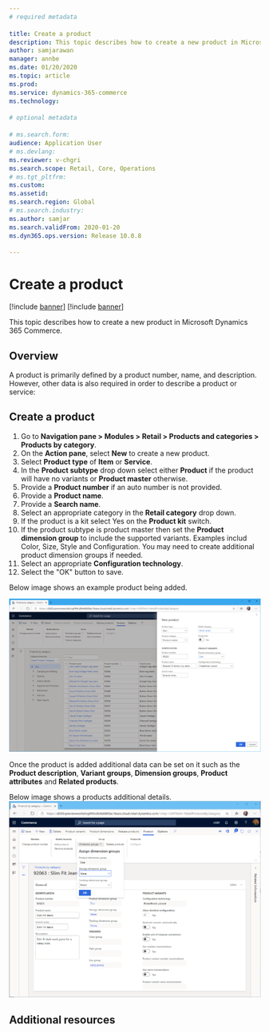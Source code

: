 ```yaml
---
# required metadata

title: Create a product
description: This topic describes how to create a new product in Microsoft Dynamics 365 Commerce.
author: samjarawan
manager: annbe
ms.date: 01/20/2020
ms.topic: article
ms.prod: 
ms.service: dynamics-365-commerce
ms.technology: 

# optional metadata

# ms.search.form: 
audience: Application User
# ms.devlang: 
ms.reviewer: v-chgri
ms.search.scope: Retail, Core, Operations
# ms.tgt_pltfrm: 
ms.custom: 
ms.assetid: 
ms.search.region: Global
# ms.search.industry: 
ms.author: samjar
ms.search.validFrom: 2020-01-20
ms.dyn365.ops.version: Release 10.0.8

---
```

# Create a product

[!include [banner](../includes/preview-banner.md)]
[!include [banner](../includes/banner.md)]

This topic describes how to create a new product in Microsoft Dynamics 365 Commerce.

## Overview

A product is primarily defined by a product number, name, and description. However, other data is also required in order to describe a product or service:

## Create a product

1. Go to **Navigation pane \> Modules \> Retail \> Products and categories \> Products by category**.
1. On the **Action pane**, select **New** to create a new product.
1. Select **Product type** of **Item** or **Service**.
1. In the **Product subtype** drop down select either **Product** if the product will have no variants or **Product master** otherwise.
1. Provide a **Product number** if an auto number is not provided.
1. Provide a **Product name**.
1. Provide a **Search name**.
1. Select an appropriate category in the **Retail category** drop down.
1. If the product is a kit select Yes on the **Product kit** switch.
1. If the product subtype is product master then set the **Product dimension group** to include the supported variants.  Examples includ Color, Size, Style and Configuration.  You may need to create additional product dimension groups if needed.
1. Select an appropriate **Configuration technology**.
1. Select the "OK" button to save.

Below image shows an example product being added.

![Create a product](media/create-new-product.png)

Once the product is added additional data can be set on it such as the **Product description**, **Variant groups**, **Dimension groups**, **Product attributes** and **Related products**.

Below image shows a products additional details.
![Product details](media/create-new-product-2.png)


## Additional resources

